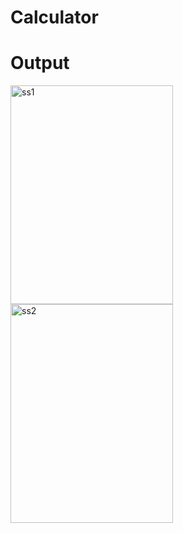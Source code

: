 # Calculator

# Output
<img height ="350" width="260" alt="ss1" src="https://github.com/Isha72/React-Projects/assets/90326950/d5e8c5f3-707e-40f7-95a9-4bb8036dae6c">
<img height="350" width="260" alt="ss2" src="https://github.com/Isha72/React-Projects/assets/90326950/29223430-9f1c-44c6-9cbf-d682a0ff27bb">

